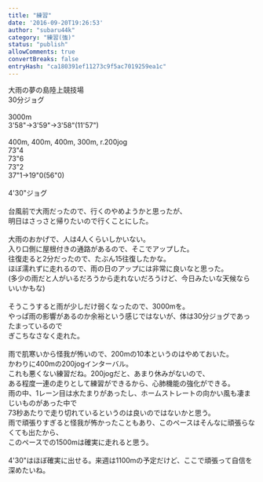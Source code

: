 ```yaml
---
title: "練習"
date: '2016-09-20T19:26:53'
author: "subaru44k"
category: "練習(強)"
status: "publish"
allowComments: true
convertBreaks: false
entryHash: "ca180391ef11273c9f5ac7019259ea1c"
---
```

大雨の夢の島陸上競技場<br>
30分ジョグ<br>
<br>
3000m<br>
3'58"→3'59"→3'58"(11'57")<br>
<br>
400m, 400m, 400m, 300m, r.200jog<br>
73"4<br>
73"6<br>
73"2<br>
37"1→19"0(56"0)<br>
<br>
4'30"ジョグ<br>
<br>
台風前で大雨だったので、行くのやめようかと思ったが、<br>
明日はさっさと帰りたいので行くことにした。<br>
<br>
大雨のおかげで、人は4人くらいしかいない。<br>
入り口側に屋根付きの通路があるので、そこでアップした。<br>
往復走ると2分だったので、たぶん15往復したかな。<br>
ほぼ濡れずに走れるので、雨の日のアップには非常に良いなと思った。<br>
(多少の雨だと人がいるだろうから走れないだろうけど、今日みたいな天候ならいいかもな)<br>
<br>
そうこうすると雨が少しだけ弱くなったので、3000mを。<br>
やっぱ雨の影響があるのか余裕という感じではないが、体は30分ジョグであったまっているので<br>
ぎこちなさなく走れた。<br>
<br>
雨で肌寒いから怪我が怖いので、200mの10本というのはやめておいた。<br>
かわりに400mの200jogインターバル。<br>
これも悪くない練習だね。200jogだと、あまり休みがないので、<br>
ある程度一連の走りとして練習ができるから、心肺機能の強化ができる。<br>
雨の中、1レーン目は水たまりがあったし、ホームストレートの向かい風も凄まじいものがあった中で<br>
73秒あたりで走り切れているというのは良いのではないかと思う。<br>
雨で頑張りすぎると怪我が怖かったこともあり、このペースはそんなに頑張らなくても出たから、<br>
このペースでの1500mは確実に走れると思う。<br>
<br>
4'30"はほぼ確実に出せる。来週は1100mの予定だけど、ここで頑張って自信を深めたいね。

